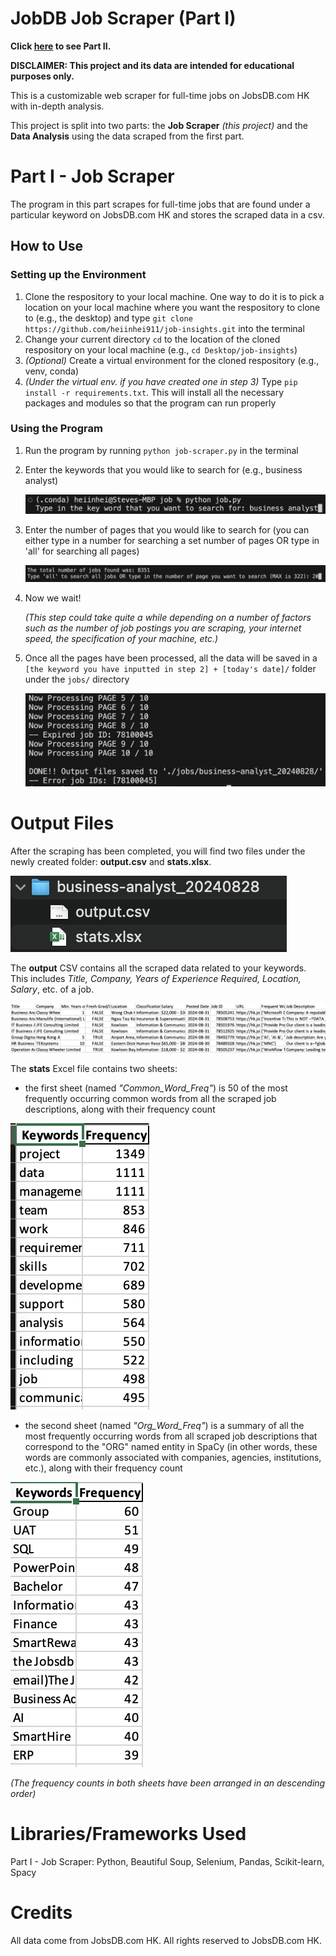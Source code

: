 # JobDB Job Scraper (Part I)

**Click [here](https://github.com/heiinhei911/job-insights) to see Part II.**

**DISCLAIMER: This project and its data are intended for educational purposes only.**

This is a customizable web scraper for full-time jobs on JobsDB.com HK with in-depth analysis.

This project is split into two parts: the **Job Scraper** _(this project)_ and the **Data Analysis** using the data scraped from the first part.

# Part I - Job Scraper

The program in this part scrapes for full-time jobs that are found under a particular keyword on JobsDB.com HK and stores the scraped data in a csv.

## How to Use

### Setting up the Environment

1.  Clone the respository to your local machine. One way to do it is to pick a location on your local machine where you want the respository to clone to (e.g., the desktop) and type `git clone https://github.com/heiinhei911/job-insights.git` into the terminal
2.  Change your current directory `cd` to the location of the cloned respository on your local machine (e.g., `cd Desktop/job-insights`)
3.  _(Optional)_ Create a virtual environment for the cloned respository (e.g., venv, conda)
4.  _(Under the virtual env. if you have created one in step 3)_ Type `pip install -r requirements.txt`. This will install all the necessary packages and modules so that the program can run properly

### Using the Program

1.  Run the program by running `python job-scraper.py` in the terminal
2.  Enter the keywords that you would like to search for (e.g., business analyst)

    ![Job Title Input](./images/job_title_input.png)

3.  Enter the number of pages that you would like to search for
    (you can either type in a number for searching a set number of pages OR type in 'all' for searching all pages)

    ![Number Of Pages Being Searched Input](./images/number_of_jobs_being_searched.png)

4.  Now we wait!

    _(This step could take quite a while depending on a number of factors such as the number of job postings you are scraping, your internet speed, the specification of your machine, etc.)_

5.  Once all the pages have been processed, all the data will be saved in a `[the keyword you have inputted in step 2] + [today's date]/` folder under the `jobs/` directory

    ![Scraping Completed](./images/scraping_completed.png)

# Output Files

After the scraping has been completed, you will find two files under the newly created folder: **output.csv** and **stats.xlsx**.

![Output Files](./images/output_files.png)

The **output** CSV contains all the scraped data related to your keywords. This includes _Title, Company, Years of Experience Required, Location, Salary_, etc. of a job.

![Scraped Data](./images/scraped_data_excel.png)

The **stats** Excel file contains two sheets:

- the first sheet (named _"Common_Word_Freq"_) is 50 of the most frequently occurring common words from all the scraped job descriptions, along with their frequency count

![Common Words](./images/common_words.png)

- the second sheet (named _"Org_Word_Freq"_) is a summary of all the most frequently occurring words from all scraped job descriptions that correspond to the "ORG" named entity in SpaCy (in other words, these words are commonly associated with companies, agencies, institutions, etc.), along with their frequency count

![Org Words](./images/org_words.png)

_(The frequency counts in both sheets have been arranged in an descending order)_

# Libraries/Frameworks Used

Part I - Job Scraper: Python, Beautiful Soup, Selenium, Pandas, Scikit-learn, Spacy

# Credits

All data come from JobsDB.com HK. All rights reserved to JobsDB.com HK.
